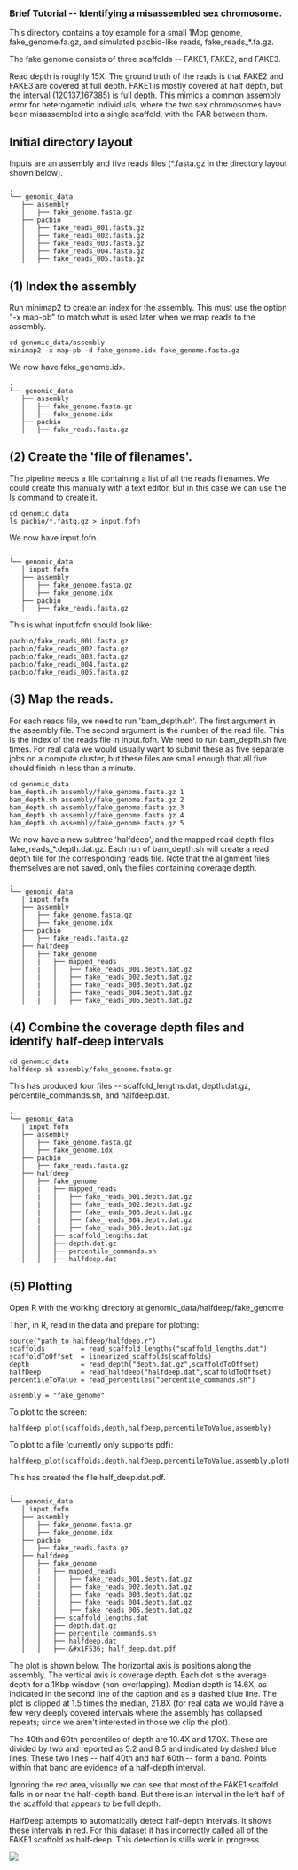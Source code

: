 ### Brief Tutorial -- Identifying a misassembled sex chromosome.

This directory contains a toy example for a small 1Mbp genome,
fake_genome.fa.gz, and simulated pacbio-like reads, fake_reads_*.fa.gz.

The fake genome consists of three scaffolds -- FAKE1, FAKE2, and FAKE3.

Read depth is roughly 15X. The ground truth of the reads is that FAKE2 and
FAKE3 are covered at full depth. FAKE1 is mostly covered at half depth, but the
interval (120137,167385) is full depth. This mimics a common assembly error for
heterogametic individuals, where the two sex chromosomes have been misassembled
into a single scaffold, with the PAR between them.

## Initial directory layout

Inputs are an assembly and five reads files (*.fasta.gz in the directory
layout shown below).

```
.
└── genomic_data
   ├── assembly
   │   ├── fake_genome.fasta.gz
   ├── pacbio
   │   ├── fake_reads_001.fasta.gz
   │   ├── fake_reads_002.fasta.gz
   │   ├── fake_reads_003.fasta.gz
   │   ├── fake_reads_004.fasta.gz
   │   ├── fake_reads_005.fasta.gz
```

## (1) Index the assembly

Run minimap2 to create an index for the assembly. This must use the option
"-x map-pb" to match what is used later when we map reads to the assembly. 

```
cd genomic_data/assembly
minimap2 -x map-pb -d fake_genome.idx fake_genome.fasta.gz
```

We now have fake_genome.idx.

```
.
└── genomic_data
   ├── assembly
   │   ├── fake_genome.fasta.gz
   │   ├── fake_genome.idx
   ├── pacbio
   │   ├── fake_reads.fasta.gz
```

## (2) Create the 'file of filenames'.

The pipeline needs a file containing a list of all the reads filenames. We
could create this manually with a text editor. But in this case we can use the
ls command to create it.

```
cd genomic_data
ls pacbio/*.fastq.gz > input.fofn
```

We now have input.fofn.

```
.
└── genomic_data
   │ input.fofn
   ├── assembly
   │   ├── fake_genome.fasta.gz
   │   ├── fake_genome.idx
   ├── pacbio
   │   ├── fake_reads.fasta.gz
```

This is what input.fofn should look like:

```
pacbio/fake_reads_001.fasta.gz
pacbio/fake_reads_002.fasta.gz
pacbio/fake_reads_003.fasta.gz
pacbio/fake_reads_004.fasta.gz
pacbio/fake_reads_005.fasta.gz
```

## (3) Map the reads.

For each reads file, we need to run 'bam_depth.sh'. The first argument in the
assembly file. The second argument is the number of the read file. This is the
index of the reads file in input.fofn. We need to run bam_depth.sh five times.
For real data we would usually want to submit these as five separate jobs on a
compute cluster, but these files are small enough that all five should finish
in less than a minute.

```
cd genomic_data
bam_depth.sh assembly/fake_genome.fasta.gz 1
bam_depth.sh assembly/fake_genome.fasta.gz 2
bam_depth.sh assembly/fake_genome.fasta.gz 3
bam_depth.sh assembly/fake_genome.fasta.gz 4
bam_depth.sh assembly/fake_genome.fasta.gz 5
```

We now have a new subtree 'halfdeep', and the mapped read depth files
fake_reads_*.depth.dat.gz. Each run of bam_depth.sh will create a read depth
file for the corresponding reads file. Note that the alignment files themselves
are not saved, only the files containing coverage depth.

```
.
└── genomic_data
   │ input.fofn
   ├── assembly
   │   ├── fake_genome.fasta.gz
   │   ├── fake_genome.idx
   ├── pacbio
   │   ├── fake_reads.fasta.gz
   ├── halfdeep
   │   ├── fake_genome
   │   |   ├── mapped_reads
   │   |   │   ├── fake_reads_001.depth.dat.gz
   │   |   │   ├── fake_reads_002.depth.dat.gz
   │   |   │   ├── fake_reads_003.depth.dat.gz
   │   |   │   ├── fake_reads_004.depth.dat.gz
   │   |   │   ├── fake_reads_005.depth.dat.gz
```

## (4) Combine the coverage depth files and identify half-deep intervals

```
cd genomic_data
halfdeep.sh assembly/fake_genome.fasta.gz
```

This has produced four files -- scaffold_lengths.dat, depth.dat.gz,
percentile_commands.sh, and halfdeep.dat.

```
.
└── genomic_data
   │ input.fofn
   ├── assembly
   │   ├── fake_genome.fasta.gz
   │   ├── fake_genome.idx
   ├── pacbio
   │   ├── fake_reads.fasta.gz
   ├── halfdeep
   │   ├── fake_genome
   │   |   ├── mapped_reads
   │   |   │   ├── fake_reads_001.depth.dat.gz
   │   |   │   ├── fake_reads_002.depth.dat.gz
   │   |   │   ├── fake_reads_003.depth.dat.gz
   │   |   │   ├── fake_reads_004.depth.dat.gz
   │   |   │   ├── fake_reads_005.depth.dat.gz
   │   │   ├── scaffold_lengths.dat
   │   │   ├── depth.dat.gz
   │   │   ├── percentile_commands.sh
   │   │   ├── halfdeep.dat
```

## (5) Plotting

Open R with the working directory at genomic_data/halfdeep/fake_genome

Then, in R, read in the data and prepare for plotting:
```
source("path_to_halfdeep/halfdeep.r")
scaffolds         = read_scaffold_lengths("scaffold_lengths.dat")
scaffoldToOffset  = linearized_scaffolds(scaffolds)
depth             = read_depth("depth.dat.gz",scaffoldToOffset)
halfDeep          = read_halfdeep("halfdeep.dat",scaffoldToOffset)
percentileToValue = read_percentiles("percentile_commands.sh")

assembly = "fake_genome"
```

To plot to the screen:
```
halfdeep_plot(scaffolds,depth,halfDeep,percentileToValue,assembly)
```

To plot to a file (currently only supports pdf):
```
halfdeep_plot(scaffolds,depth,halfDeep,percentileToValue,assembly,plotFilename="half_deep.dat.pdf")
```

This has created the file half_deep.dat.pdf.

```
.
└── genomic_data
   │ input.fofn
   ├── assembly
   │   ├── fake_genome.fasta.gz
   │   ├── fake_genome.idx
   ├── pacbio
   │   ├── fake_reads.fasta.gz
   ├── halfdeep
   │   ├── fake_genome
   │   |   ├── mapped_reads
   │   |   │   ├── fake_reads_001.depth.dat.gz
   │   |   │   ├── fake_reads_002.depth.dat.gz
   │   |   │   ├── fake_reads_003.depth.dat.gz
   │   |   │   ├── fake_reads_004.depth.dat.gz
   │   |   │   ├── fake_reads_005.depth.dat.gz
   │   │   ├── scaffold_lengths.dat
   │   │   ├── depth.dat.gz
   │   │   ├── percentile_commands.sh
   │   │   ├── halfdeep.dat
   │   │   ├── &#x1F536; half_deep.dat.pdf
```

The plot is shown below. The horizontal axis is positions along the assembly.
The vertical axis is coverage depth. Each dot is the average depth for a 1Kbp
window (non-overlapping). Median depth is 14.6X, as indicated in the second
line of the caption and as a dashed blue line. The plot is clipped at 1.5 times
the median, 21.8X (for real data we would have a few very deeply covered
intervals where the assembly has collapsed repeats; since we aren't interested
in those we clip the plot).

The 40th and 60th percentiles of depth are 10.4X and 17.0X. These are divided
by two and reported as 5.2 and 8.5 and indicated by dashed blue lines. These
two lines -- half 40th and half 60th -- form a band. Points within that band
are evidence of a half-depth interval.

Ignoring the red area, visually we can see that most of the FAKE1 scaffold
falls in or near the half-depth band. But there is an interval in the left
half of the scaffold that appears to be full depth.

HalfDeep attempts to automatically detect half-depth intervals. It shows these
intervals in red. For this dataset it has incorrectly called all of the FAKE1
scaffold as half-deep. This detection is stilla  work in progress.

<img src="https://github.com/makovalab-psu/HalfDeep/blob/master/example/genomic_data/halfdeep/fake_genome/half_deep.dat.jpg?raw=true">

